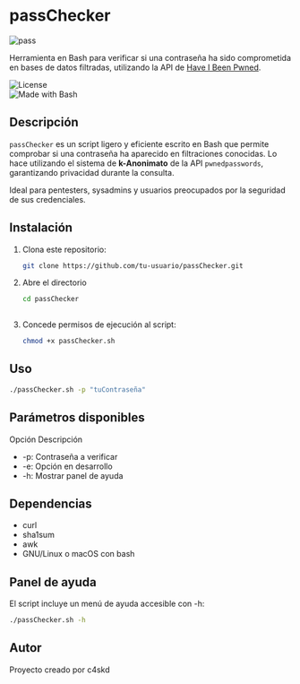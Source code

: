 # passChecker

![pass](https://github.com/user-attachments/assets/9eded02d-83e3-4cc0-9ee1-1821e57a65b7)


Herramienta en Bash para verificar si una contraseña ha sido comprometida en bases de datos filtradas, utilizando la API de [Have I Been Pwned](https://haveibeenpwned.com/API/v3).

![License](https://img.shields.io/badge/license-MIT-blue.svg)  
![Made with Bash](https://img.shields.io/badge/made%20with-Bash-blue?logo=gnubash)

## Descripción

`passChecker` es un script ligero y eficiente escrito en Bash que permite comprobar si una contraseña ha aparecido en filtraciones conocidas. Lo hace utilizando el sistema de **k-Anonimato** de la API `pwnedpasswords`, garantizando privacidad durante la consulta.

Ideal para pentesters, sysadmins y usuarios preocupados por la seguridad de sus credenciales.


## Instalación

1. Clona este repositorio:

   ```bash
   git clone https://github.com/tu-usuario/passChecker.git
   
2. Abre el directorio
    ```bash
   cd passChecker
  
3. Concede permisos de ejecución al script:
   ```bash
   chmod +x passChecker.sh

## Uso
```bash
./passChecker.sh -p "tuContraseña"
```
## Parámetros disponibles
Opción	Descripción
- -p:	    Contraseña a verificar
- -e:	    Opción en desarrollo
- -h:	    Mostrar panel de ayuda

## Dependencias

- curl
- sha1sum
- awk
- GNU/Linux o macOS con bash

## Panel de ayuda

El script incluye un menú de ayuda accesible con -h:

``` bash
./passChecker.sh -h
```

## Autor
Proyecto creado por c4skd





